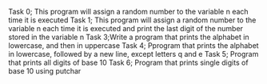 Task 0; This program will assign a random number to the variable n each time it is executed
Task 1; This program will assign a random number to the variable n each time it is executed and print the last digit of the number stored in the variable n
Task 3;Write a program that prints the alphabet in lowercase, and then in uppercase
Task 4; Pprogram that prints the alphabet in lowercase, followed by a new line, except letters q and e
Task 5; Program that prints all digits of base 10
Task 6; Program that prints single digits of base 10 using putchar
